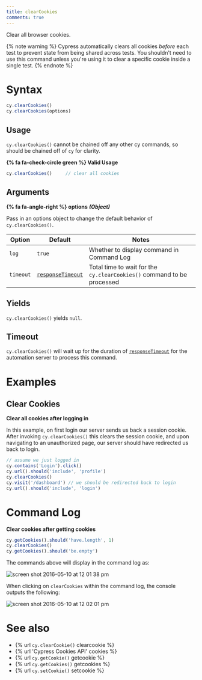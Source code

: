 ```yaml
---
title: clearCookies
comments: true
---
```


Clear all browser cookies.

{% note warning %}
Cypress automatically clears all cookies *before* each test to prevent state from being shared across tests. You shouldn't need to use this command unless you're using it to clear a specific cookie inside a single test.
{% endnote %}

# Syntax

```javascript
cy.clearCookies()
cy.clearCookies(options)
```

## Usage

`cy.clearCookies()` cannot be chained off any other cy commands, so should be chained off of `cy` for clarity.

**{% fa fa-check-circle green %} Valid Usage**

```javascript
cy.clearCookies()     // clear all cookies
```

## Arguments

**{% fa fa-angle-right %} options** ***(Object)***

Pass in an options object to change the default behavior of `cy.clearCookies()`.

Option | Default | Notes
--- | --- | ---
`log` | `true` | Whether to display command in Command Log
`timeout` | [`responseTimeout`](https://on.cypress.io/guides/configuration#timeouts) | Total time to wait for the `cy.clearCookies()` command to be processed

## Yields

`cy.clearCookies()` yields `null`.

## Timeout

`cy.clearCookies()` will wait up for the duration of [`responseTimeout`](https://on.cypress.io/guides/configuration#timeouts) for the automation server to process this command.

# Examples

## Clear Cookies

**Clear all cookies after logging in**

In this example, on first login our server sends us back a session cookie. After invoking `cy.clearCookies()` this clears the session cookie, and upon navigating to an unauthorized page, our server should have redirected us back to login.

```javascript
// assume we just logged in
cy.contains('Login').click()
cy.url().should('include', 'profile')
cy.clearCookies()
cy.visit('/dashboard') // we should be redirected back to login
cy.url().should('include', 'login')
```

# Command Log

**Clear cookies after getting cookies**

```javascript
cy.getCookies().should('have.length', 1)
cy.clearCookies()
cy.getCookies().should('be.empty')
```

The commands above will display in the command log as:

![screen shot 2016-05-10 at 12 01 38 pm](https://cloud.githubusercontent.com/assets/1271364/15153391/1afa9fb4-16a7-11e6-9a76-3c3e6b4b9f6b.png)

When clicking on `clearCookies` within the command log, the console outputs the following:

![screen shot 2016-05-10 at 12 02 01 pm](https://cloud.githubusercontent.com/assets/1271364/15153392/1afb086e-16a7-11e6-9541-1b1794e14705.png)

# See also

- {% url `cy.clearCookie()` clearcookie %}
- {% url 'Cypress Cookies API' cookies %}
- {% url `cy.getCookie()` getcookie %}
- {% url `cy.getCookies()` getcookies %}
- {% url `cy.setCookie()` setcookie %}
